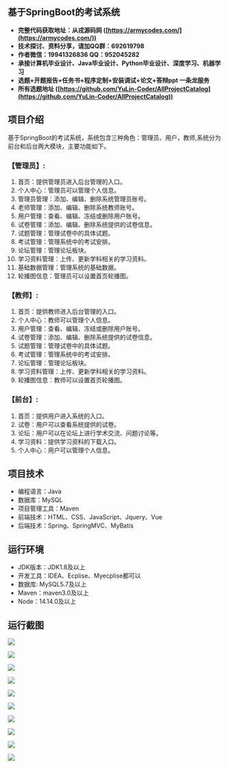 ## 基于SpringBoot的考试系统

- <b>完整代码获取地址：从戎源码网 ([https://armycodes.com/](https://armycodes.com/))</b>
- <b>技术探讨、资料分享，请加QQ群：692619798</b> 
- <b>作者微信：19941326836  QQ：952045282</b> 
- <b>承接计算机毕业设计、Java毕业设计、Python毕业设计、深度学习、机器学习</b>
- <b>选题+开题报告+任务书+程序定制+安装调试+论文+答辩ppt 一条龙服务</b>
- <b>所有选题地址 ([https://github.com/YuLin-Coder/AllProjectCatalog](https://github.com/YuLin-Coder/AllProjectCatalog)) </b>

## 项目介绍
基于SpringBoot的考试系统，系统包含三种角色：管理员、用户，教师,系统分为前台和后台两大模块，主要功能如下。

### 【管理员】:
1. 首页：提供管理员进入后台管理的入口。
2. 个人中心：管理员可以管理个人信息。
3. 管理员管理：添加、编辑、删除系统管理员账号。
4. 老师管理：添加、编辑、删除系统教师账号。
5. 用户管理：查看、编辑、冻结或删除用户账号。
6. 试卷管理：添加、编辑、删除系统提供的试卷信息。
7. 试题管理：管理试卷中的具体试题。
8. 考试管理：管理系统中的考试安排。
9. 论坛管理：管理论坛板块。
10. 学习资料管理：上传、更新学科相关的学习资料。
11. 基础数据管理：管理系统的基础数据。
12. 轮播图信息：管理员可以设置首页轮播图。

### 【教师】:
1. 首页：提供教师进入后台管理的入口。
2. 个人中心：教师可以管理个人信息。
3. 用户管理：查看、编辑、冻结或删除用户账号。
4. 试卷管理：添加、编辑、删除系统提供的试卷信息。
5. 试题管理：管理试卷中的具体试题。
6. 考试管理：管理系统中的考试安排。
7. 论坛管理：管理论坛板块。
8. 学习资料管理：上传、更新学科相关的学习资料。
9. 轮播图信息：教师可以设置首页轮播图。

### 【前台】:
1. 首页：提供用户进入系统的入口。
2. 试卷：用户可以查看系统提供的试卷。
3. 论坛：用户可以在论坛上进行学术交流、问题讨论等。
4. 学习资料：提供学习资料的下载入口。
5. 个人中心：用户可以管理个人信息。

## 项目技术
- 编程语言：Java
- 数据库：MySQL
- 项目管理工具：Maven
- 前端技术：HTML、CSS、JavaScript、Jquery、Vue
- 后端技术：Spring、SpringMVC、MyBatis

## 运行环境
- JDK版本：JDK1.8及以上
- 开发工具：IDEA、Ecplise、Myecplise都可以
- 数据库: MySQL5.7及以上
- Maven：maven3.0及以上
- Node：14.14.0及以上

## 运行截图
![](screenshot/1.png)

![](screenshot/2.png)

![](screenshot/3.png)

![](screenshot/4.png)

![](screenshot/5.png)

![](screenshot/6.png)

![](screenshot/7.png)

![](screenshot/8.png)

![](screenshot/9.png)

![](screenshot/10.png)
